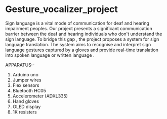 # Gesture_vocalizer_project

Sign language is a vital mode of communication for deaf and hearing impairment peoples. Our project presents a significant communication barrier between the deaf and hearing individuals who don't understand the sign language. To bridge this gap , the project proposes a system for sign language translation. The system aims to recognise and interpret sign language gestures captured by a gloves and provide real-time translation into spoken language or written language .

APPARATUS:-
1. Arduino uno
2. Jumper wires
3. Flex sensors 
4. Bluetooth HC05
5. Accelerometer (ADXL335)
6. Hand gloves
7. OLED display
8. 1K resisters

